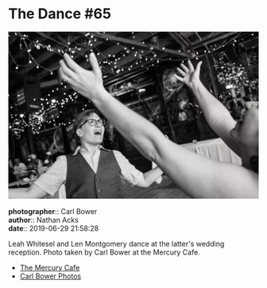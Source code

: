 # The Dance #65

![Leah Whitesel and Len Montgomery dance](assets/2019-06-29-set-4-the-dance-65.webp)

**photographer**:: Carl Bower  
**author**:: Nathan Acks  
**date**:: 2019-06-29 21:58:28

Leah Whitesel and Len Montgomery dance at the latter's wedding reception. Photo taken by Carl Bower at the Mercury Cafe.

* [The Mercury Cafe](http://mercurycafe.com)
* [Carl Bower Photos](https://carlbowerphotos.com)
